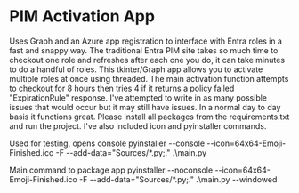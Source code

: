 # PIM Activation App
 Uses Graph and an Azure app registration to interface with Entra roles in a fast and snappy way. The traditional Entra PIM site takes so much time to checkout one role and refreshes after each one you do, it can take minutes to do a handful of roles. This tkinter/Graph app allows you to activate multiple roles at once using threaded. The main activation function attempts to checkout for 8 hours then tries 4 if it returns a policy failed "ExpirationRule" response. I've attempted to write in as many possible issues that would occur but it may still have issues. In a normal day to day basis it functions great. Please install all packages from the requirements.txt and run the project. I've also included icon and pyinstaller commands.
 

Used for testing, opens console
pyinstaller --console --icon=64x64-Emoji-Finished.ico -F --add-data="Sources/*.py;." .\main.py


Main command to package app
pyinstaller --noconsole --icon=64x64-Emoji-Finished.ico -F --add-data="Sources/*.py;." .\main.py --windowed
